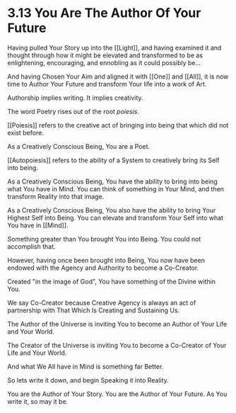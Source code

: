 # 3.13 You Are The Author Of Your Future
Having pulled Your Story up into the [[Light]], and having examined it and thought through how it might be elevated and transformed to be as enlightening, encouraging, and ennobling as it could possibly be...

And having Chosen Your Aim and aligned it with [[One]] and [[All]], it is now time to Author Your Future and transform Your life into a work of Art. 

Authorship implies writing. It implies creativity. 

The word Poetry rises out of the root _poiesis_. 

[[Poiesis]] refers to the creative act of bringing into being that which did not exist before. 

As a Creatively Conscious Being, You are a Poet. 

[[Autopoiesis]] refers to the ability of a System to creatively bring its Self into being. 

As a Creatively Conscious Being, You have the ability to bring into being what You have in Mind. You can think of something in Your Mind, and then transform Reality into that image. 

As a Creatively Conscious Being, You also have the ability to bring Your Highest Self into Being. You can elevate and transform Your Self into what You have in [[Mind]]. 

Something greater than You brought You into Being. You could not accomplish that. 

However, having once been brought into Being, You now have been endowed with the Agency and Authority to become a Co-Creator. 

Created "in the image of God", You have something of the Divine within You. 

We say Co-Creator because Creative Agency is always an act of partnership with That Which Is Creating and Sustaining Us. 

The Author of the Universe is inviting You to become an Author of Your Life and Your World. 

The Creator of the Universe is inviting You to become a Co-Creator of Your Life and Your World. 

And what We All have in Mind is something far Better. 

So lets write it down, and begin Speaking it into Reality. 

You are the Author of Your Story. You are the Author of Your Future. As You write it, so may it be. 